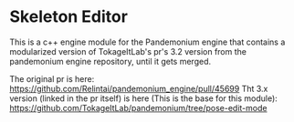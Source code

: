 # Skeleton Editor

This is a c++ engine module for the Pandemonium engine that contains a modularized version of TokageItLab's pr's 3.2 version from the pandemonium engine repository, until it gets merged.

The original pr is here: https://github.com/Relintai/pandemonium_engine/pull/45699
Tht 3.x version (linked in the pr itself) is here  (This is the base for this module): https://github.com/TokageItLab/pandemonium/tree/pose-edit-mode

